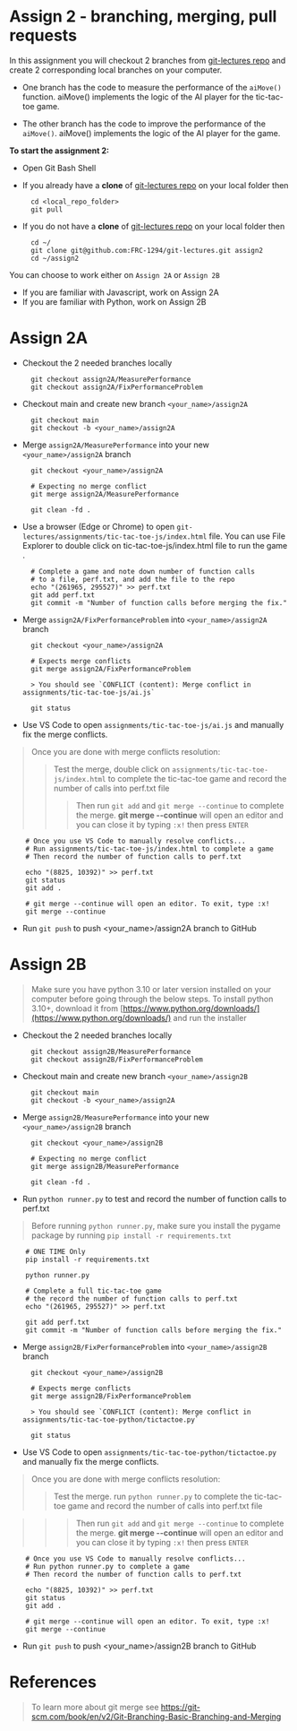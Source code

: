 # Assign 2 - branching, merging, pull requests

In this assignment you will checkout 2 branches from  [git-lectures repo](https://github.com/FRC-1294/git-lectures) and create 2 corresponding local branches on your computer.

- One branch has the code to measure the performance of the `aiMove()` function. aiMove() implements the logic of the AI player for the tic-tac-toe game. 

- The other branch has the code to improve the performance of the `aiMove()`. aiMove() implements the logic of the AI player for the game.

**To start the assignment 2:**

- Open Git Bash Shell
- If you already have a **clone** of [git-lectures repo](https://github.com/FRC-1294/git-lectures) on your local folder then 

        cd <local_repo_folder>
        git pull 

- If you do not have a **clone** of [git-lectures repo](https://github.com/FRC-1294/git-lectures) on your local folder then 

        cd ~/
        git clone git@github.com:FRC-1294/git-lectures.git assign2
        cd ~/assign2

You can choose to work either on `Assign 2A` or `Assign 2B`
- If you are familiar with Javascript, work on Assign 2A 
- If you are familiar with Python, work on Assign 2B

# Assign 2A

- Checkout the 2 needed branches locally

        git checkout assign2A/MeasurePerformance
        git checkout assign2A/FixPerformanceProblem

- Checkout main and create new branch `<your_name>/assign2A`

        git checkout main
        git checkout -b <your_name>/assign2A

- Merge `assign2A/MeasurePerformance` into your new `<your_name>/assign2A` branch

        git checkout <your_name>/assign2A

        # Expecting no merge conflict
        git merge assign2A/MeasurePerformance

        git clean -fd .

- Use a browser (Edge or Chrome) to open `git-lectures/assignments/tic-tac-toe-js/index.html` file. You can use File Explorer to double click on tic-tac-toe-js/index.html file to run the game .

        # Complete a game and note down number of function calls
        # to a file, perf.txt, and add the file to the repo
        echo "(261965, 295527)" >> perf.txt
        git add perf.txt
        git commit -m "Number of function calls before merging the fix."

- Merge `assign2A/FixPerformanceProblem` into `<your_name>/assign2A` branch

        git checkout <your_name>/assign2A

        # Expects merge conflicts 
        git merge assign2A/FixPerformanceProblem

        > You should see `CONFLICT (content): Merge conflict in assignments/tic-tac-toe-js/ai.js`

        git status

- Use VS Code to open `assignments/tic-tac-toe-js/ai.js` and manually fix the merge conflicts.
> Once you are done with merge conflicts resolution:
>> Test the merge, double click on `assignments/tic-tac-toe-js/index.html` to complete the tic-tac-toe game and record the number of calls into perf.txt file
>>> Then run `git add` and `git merge --continue` to complete the merge. **git merge --continue** will open an editor and you can close it by typing `:x!` then press `ENTER`

        # Once you use VS Code to manually resolve conflicts...
        # Run assignments/tic-tac-toe-js/index.html to complete a game
        # Then record the number of function calls to perf.txt

        echo "(8825, 10392)" >> perf.txt
        git status
        git add .

        # git merge --continue will open an editor. To exit, type :x!
        git merge --continue
- Run `git push` to push <your_name>/assign2A branch to GitHub

# Assign 2B

> Make sure you have python 3.10 or later version installed on your computer before going through the below steps. To install python 3.10+, download it from [https://www.python.org/downloads/](https://www.python.org/downloads/) and run the installer

- Checkout the 2 needed branches locally

        git checkout assign2B/MeasurePerformance
        git checkout assign2B/FixPerformanceProblem

- Checkout main and create new branch `<your_name>/assign2B`

        git checkout main
        git checkout -b <your_name>/assign2A

- Merge `assign2B/MeasurePerformance` into your new `<your_name>/assign2B` branch

        git checkout <your_name>/assign2B

        # Expecting no merge conflict
        git merge assign2B/MeasurePerformance

        git clean -fd .

- Run `python runner.py` to test and record the number of function calls to perf.txt
> Before running `python runner.py`, make sure you install the pygame package by running `pip install -r requirements.txt` 

        # ONE TIME Only
        pip install -r requirements.txt

        python runner.py

        # Complete a full tic-tac-toe game
        # the record the number of function calls to perf.txt
        echo "(261965, 295527)" >> perf.txt

        git add perf.txt
        git commit -m "Number of function calls before merging the fix."

- Merge `assign2B/FixPerformanceProblem` into `<your_name>/assign2B` branch

        git checkout <your_name>/assign2B

        # Expects merge conflicts 
        git merge assign2B/FixPerformanceProblem

        > You should see `CONFLICT (content): Merge conflict in assignments/tic-tac-toe-python/tictactoe.py`

        git status

- Use VS Code to open `assignments/tic-tac-toe-python/tictactoe.py` and manually fix the merge conflicts.

> Once you are done with merge conflicts resolution:
>> Test the merge. run `python runner.py` to complete the tic-tac-toe game and record the number of calls into perf.txt file

>>> Then run `git add` and `git merge --continue` to complete the merge. **git merge --continue** will open an editor and you can close it by typing `:x!` then press `ENTER`

        # Once you use VS Code to manually resolve conflicts...
        # Run python runner.py to complete a game
        # Then record the number of function calls to perf.txt

        echo "(8825, 10392)" >> perf.txt
        git status
        git add .

        # git merge --continue will open an editor. To exit, type :x!
        git merge --continue
- Run `git push` to push <your_name>/assign2B branch to GitHub

# References 
> To learn more about git merge see https://git-scm.com/book/en/v2/Git-Branching-Basic-Branching-and-Merging

